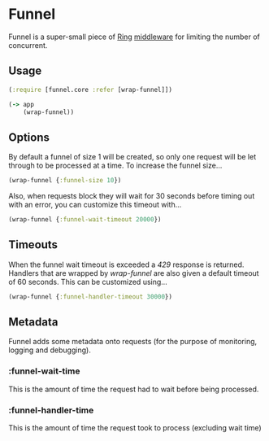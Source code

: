 
# Funnel

Funnel is a super-small piece of [Ring](https://github.com/ring-clojure) 
[middleware](https://github.com/ring-clojure/ring/wiki/Concepts#middleware)
for limiting the number of concurrent.

## Usage

```clojure
(:require [funnel.core :refer [wrap-funnel]])

(-> app
    (wrap-funnel))
```

## Options

By default a funnel of size 1 will be created, so only one request will be let
through to be processed at a time. To increase the funnel size...

```clojure
(wrap-funnel {:funnel-size 10})
```

Also, when requests block they will wait for 30 seconds before timing out with
an error, you can customize this timeout with...

```clojure
(wrap-funnel {:funnel-wait-timeout 20000})
```

## Timeouts

When the funnel wait timeout is exceeded a *429* response is returned. Handlers
that are wrapped by _wrap-funnel_ are also given a default timeout of 60
seconds. This can be customized using...

```clojure
(wrap-funnel {:funnel-handler-timeout 30000})
```

## Metadata

Funnel adds some metadata onto requests (for the purpose of monitoring, logging
and debugging).

### :funnel-wait-time

This is the amount of time the request had to wait before being processed.

### :funnel-handler-time

This is the amount of time the request took to process (excluding wait time)

